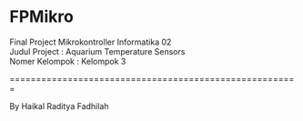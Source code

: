 # FPMikro
Final Project Mikrokontroller Informatika 02\
Judul Project : Aquarium Temperature Sensors\
Nomer Kelompok : Kelompok 3

=======================================================

By Haikal Raditya Fadhilah
